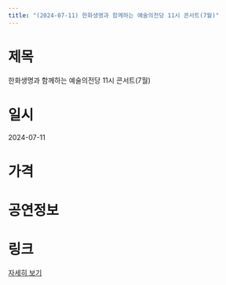 ```yaml
---
title: "(2024-07-11) 한화생명과 함께하는 예술의전당 11시 콘서트(7월)"
---
```


# 제목
한화생명과 함께하는 예술의전당 11시 콘서트(7월)

# 일시
2024-07-11

# 가격


# 공연정보
  
  


# 링크
[자세히 보기](https://www.sac.or.kr/site/main/show/show_view?SN=60205 "https://www.sac.or.kr/site/main/show/show_view?SN=60205")
